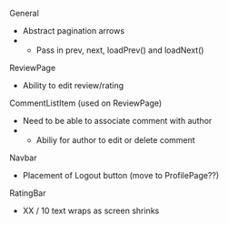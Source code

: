 General

- Abstract pagination arrows
- - Pass in prev, next, loadPrev() and loadNext()

ReviewPage

- Ability to edit review/rating

CommentListItem (used on ReviewPage)

- Need to be able to associate comment with author
- - Abiliy for author to edit or delete comment

Navbar

- Placement of Logout button (move to ProfilePage??)

RatingBar

- XX / 10 text wraps as screen shrinks

